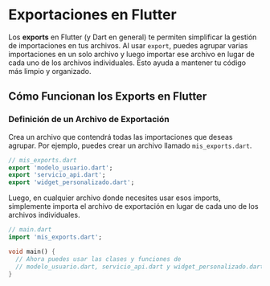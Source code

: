 # Exportaciones en Flutter

Los **exports** en Flutter (y Dart en general) te permiten simplificar la gestión de importaciones en tus archivos. Al usar `export`, puedes agrupar varias importaciones en un solo archivo y luego importar ese archivo en lugar de cada uno de los archivos individuales. Esto ayuda a mantener tu código más limpio y organizado.

## Cómo Funcionan los Exports en Flutter

### Definición de un Archivo de Exportación

Crea un archivo que contendrá todas las importaciones que deseas agrupar. Por ejemplo, puedes crear un archivo llamado `mis_exports.dart`.

```dart
// mis_exports.dart
export 'modelo_usuario.dart';
export 'servicio_api.dart';
export 'widget_personalizado.dart';
```

Luego, en cualquier archivo donde necesites usar esos imports, simplemente importa el archivo de exportación en lugar de cada uno de los archivos individuales.

```dart
// main.dart
import 'mis_exports.dart';

void main() {
  // Ahora puedes usar las clases y funciones de 
  // modelo_usuario.dart, servicio_api.dart y widget_personalizado.dart
}
```